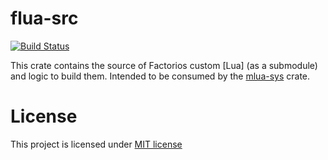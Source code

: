# flua-src
[![Build Status]][github-actions]

[Build Status]: https://github.com/fgardt/fuau-src-rs/workflows/CI/badge.svg
[github-actions]: https://github.com/fgardt/fuau-src-rs/actions

This crate contains the source of Factorios custom [Lua] (as a submodule) and logic to build them.
Intended to be consumed by the [mlua-sys] crate.

[Luau]: https://github.com/Rseding91/Factorio-Lua
[mlua-sys]: https://crates.io/crates/mlua-sys

# License

This project is licensed under [MIT license](http://opensource.org/licenses/MIT)
